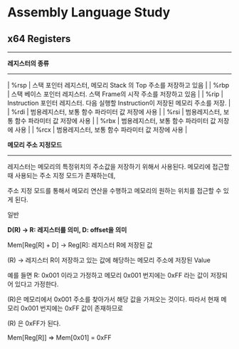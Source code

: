 # Assembly Language Study

## x64 Registers

---

**레지스터의 종류**

---

| %rsp | 스택 포인터 레지스터, 메모리 Stack 의 Top 주소를 저장하고 있음 |
| %rbp | 스택 베이스 포인터 레지스터. 스택 Frame의 시작 주소를 저장하고 있음 |
| %rip | Instruction 포인터 레지스터. 다음 실행할 Instruction이 저장된 메모리 주소를 저장. |
| %rdi | 범용레지스터, 보통 함수 파라미터 값 저장에 사용 |
| %rsi | 범용레지스터, 보통 함수 파라미터 값 저장에 사용 |
| %rbx | 범용레지스터, 보통 함수 파라미터 값 저장에 사용 |
| %rcx | 범용레지스터, 보통 함수 파라미터 값 저장에 사용 |

**메모리 주소 지정모드**

---

레지스터는 메모리의 특정위치의 주소값을 저장하기 위해서 사용된다. 메모리에 접근할 때 사용되는 주소 지정 모드가 존재하는데, 

주소 지정 모드를 통해서 메모리 연산을 수행하고 메모리의 원하는 위치를 접근할 수 있게 된다.

일반 

**D(R) → R: 레지스터를 의미, D: offset을 의미**

Mem[Reg[R] + D] → Reg[R]: 레지스터 R에 저장된 값

(R) → 레지스터 R이 저장하고 있는 값에 해당하는 메모리 주소에 저장된 Value

예를 들면 R: 0x001 이라고 가정하고 메모리 0x001 번지에는 0xFF 라는 값이 저장되어 있다고 가정한다. 

(R)은 메모리에서 0x001 주소를 찾아가서 해당 값을 가져오는 것이다. 따라서 현재 메모리 0x001 번지에는 0xFF 값이 존재하므로

(R) 은 0xFF가 된다.

Mem[Reg[R]] ⇒ Mem[0x01] = 0xFF
